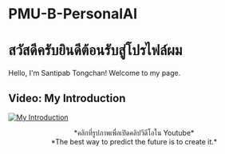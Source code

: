 # PMU-B-PersonalAI
# สวัสดีครับยินดีต้อนรับสู่โปรไฟล์ผม

Hello, I'm Santipab Tongchan! Welcome to my page.

## Video: My Introduction

[![My Introduction](https://img.youtube.com/vi/74um7T86xzs/0.jpg)](https://www.youtube.com/watch?v=74um7T86xzs)

<center>*คลิกที่รูปภาพเพื่อเปิดคลิปวีดีโอใน Youtube*</center>

<center>*The best way to predict the future is to create it.*</center>
